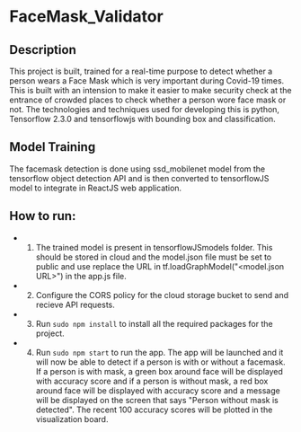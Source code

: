 # FaceMask_Validator
## Description
This project is built, trained for a real-time purpose to detect whether a person wears a Face Mask which is very important during Covid-19 times. This is built with an intension to make it easier to make security check at the entrance of crowded places to check whether a person wore face mask or not. The technologies and techniques used for developing this is python, Tensorflow 2.3.0 and tensorflowjs with bounding box and classification. 
## Model Training 
The facemask detection is done using ssd_mobilenet model from the tensorflow object detection API and is then converted to tensorflowJS model to integrate in ReactJS web application.
## How to run:
 * 1. The trained model is present in tensorflowJSmodels folder. This should be stored in cloud and the model.json file must be set to public and use replace the URL in tf.loadGraphModel("<model.json URL>") in the app.js file.
 * 2. Configure the CORS policy for the cloud storage bucket to send and recieve API requests.
 * 3. Run `sudo npm install` to install all the required packages for the project.
 * 4. Run `sudo npm start` to run the app.
The app will be launched and it will now be able to detect if a person is with or without a facemask. If a person is with mask, a green box around face will be displayed with accuracy score and if a person is without mask, a red box around face will be displayed with accuracy score and a message will be displayed on the screen that says "Person without mask is detected". The recent 100 accuracy scores will be plotted in the visualization board.
